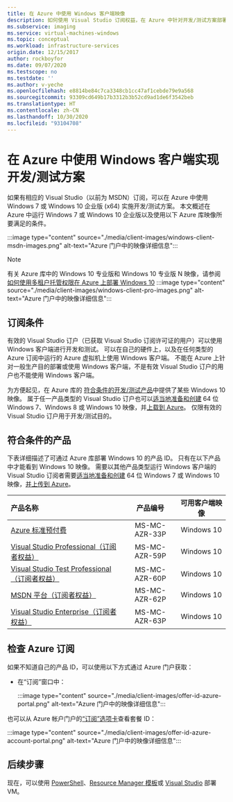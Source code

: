 ```yaml
---
title: 在 Azure 中使用 Windows 客户端映像
description: 如何使用 Visual Studio 订阅权益，在 Azure 中针对开发/测试方案部署 Windows 7、Windows 8 或 Windows 10
ms.subservice: imaging
ms.service: virtual-machines-windows
ms.topic: conceptual
ms.workload: infrastructure-services
origin.date: 12/15/2017
author: rockboyfor
ms.date: 09/07/2020
ms.testscope: no
ms.testdate: ''
ms.author: v-yeche
ms.openlocfilehash: e8814be84c7ca3348cb1cc47af1cebde79e9a568
ms.sourcegitcommit: 93309cd649b17b3312b3b52cd9ad1de6f3542beb
ms.translationtype: HT
ms.contentlocale: zh-CN
ms.lasthandoff: 10/30/2020
ms.locfileid: "93104708"
---
```

<!--Verified successfully-->
# <a name="use-windows-client-in-azure-for-devtest-scenarios"></a>在 Azure 中使用 Windows 客户端实现开发/测试方案
如果有相应的 Visual Studio（以前为 MSDN）订阅，可以在 Azure 中使用 Windows 7 或 Windows 10 企业版 (x64) 实施开发/测试方案。 本文概述在 Azure 中运行 Windows 7 或 Windows 10 企业版以及使用以下 Azure 库映像所要满足的条件。

<!--Not Available on Windows 8-->

:::image type="content" source="./media/client-images/windows-client-msdn-images.png" alt-text="Azure 门户中的映像详细信息"::: 

> [!NOTE]
> 有关 Azure 库中的 Windows 10 专业版和 Windows 10 专业版 N 映像，请参阅[如何使用多租户托管权限在 Azure 上部署 Windows 10](windows-desktop-multitenant-hosting-deployment.md)
>:::image type="content" source="./media/client-images/windows-client-pro-images.png" alt-text="Azure 门户中的映像详细信息"::: 
>

## <a name="subscription-eligibility"></a>订阅条件
有效的 Visual Studio 订户（已获取 Visual Studio 订阅许可证的用户）可以使用 Windows 客户端进行开发和测试。 可以在自己的硬件上，以及在任何类型的 Azure 订阅中运行的 Azure 虚拟机上使用 Windows 客户端。 不能在 Azure 上针对一般生产目的部署或使用 Windows 客户端，不是有效 Visual Studio 订户的用户也不能使用 Windows 客户端。

为方便起见，在 Azure 库的 [符合条件的开发/测试产品](#eligible-offers)中提供了某些 Windows 10 映像。 属于任一产品类型的 Visual Studio 订户也可以[适当地准备和创建](prepare-for-upload-vhd-image.md) 64 位 Windows 7、Windows 8 或 Windows 10 映像，并[上载到 Azure](upload-generalized-managed.md)。 仅限有效的 Visual Studio 订户用于开发/测试目的。

## <a name="eligible-offers"></a>符合条件的产品
下表详细描述了可通过 Azure 库部署 Windows 10 的产品 ID。 只有在以下产品中才能看到 Windows 10 映像。 需要以其他产品类型运行 Windows 客户端的 Visual Studio 订阅者需要[适当地准备和创建](prepare-for-upload-vhd-image.md) 64 位 Windows 7 或 Windows 10 映像，[并上传到 Azure](upload-generalized-managed.md)。

<!--Not Available on Windows 8-->

<!--MOONCAKE CUSTOMIZE ON 09/04/2020-->

| 产品名称 | 产品编号 | 可用客户端映像 |
|:--- |:---:|:---:|
| [Azure 标准预付费](https://www.azure.cn/offers/ms-mc-arz-33p/) |MS-MC-AZR-33P|Windows 10 |
| [Visual Studio Professional（订阅者权益）](https://www.azure.cn/offers/ms-mc-arz-msdn/) |MS-MC-AZR-59P |Windows 10 |
| [Visual Studio Test Professional（订阅者权益）](https://www.azure.cn/offers/ms-mc-arz-msdn/) |MS-MC-AZR-60P |Windows 10 |
| [MSDN 平台（订阅者权益）](https://www.azure.cn/offers/ms-mc-arz-msdn/) |MS-MC-AZR-62P |Windows 10 |
| [Visual Studio Enterprise（订阅者权益）](https://www.azure.cn/offers/ms-mc-arz-msdn/) |MS-MC-AZR-63P |Windows 10 |

<!--MOONCAKE CUSTOMIZE ON 09/04/2020-->

## <a name="check-your-azure-subscription"></a>检查 Azure 订阅
如果不知道自己的产品 ID，可以使用以下方式通过 Azure 门户获取：  

- 在“订阅”窗口中：

    :::image type="content" source="./media/client-images/offer-id-azure-portal.png" alt-text="Azure 门户中的映像详细信息"::: 

    <!--Not Available on - Or, click **Billing** and then click your subscription ID. The offer ID appears in the *Billing* window.-->

也可以从 Azure 帐户门户的[“订阅”选项卡](https://account.windowsazure.cn/Subscriptions)查看套餐 ID：

:::image type="content" source="./media/client-images/offer-id-azure-account-portal.png" alt-text="Azure 门户中的映像详细信息"::: 

## <a name="next-steps"></a>后续步骤
现在，可以使用 [PowerShell](quick-create-powershell.md)、[Resource Manager 模板](ps-template.md)或 [Visual Studio](../../azure-resource-manager/templates/create-visual-studio-deployment-project.md) 部署 VM。

<!-- Update_Description: update meta properties, wording update, update link -->